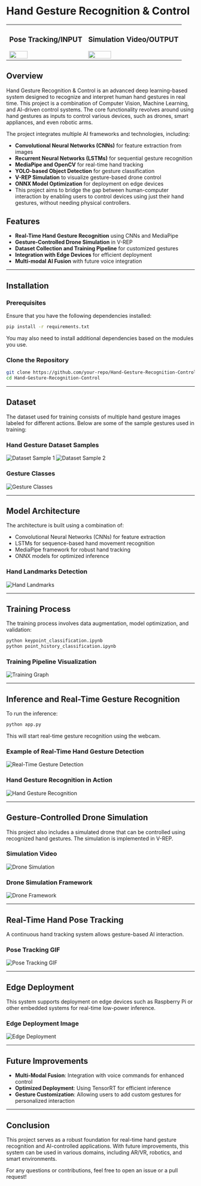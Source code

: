 # Hand Gesture Recognition & Control

<table>
  <tr>
    <td>
      <h3>Pose Tracking/INPUT</h3>
      <img src="Continuous3DHandPoseTrackingusingMachineLearningonline-video-cutter.com-ezgif.com-video-to-gif-converter.gif" width="50%" max-width="800">
    </td>
     <td>
      <h3>Simulation Video/OUTPUT</h3>
      <img src="Output.gif" width="50%" max-width="800">
    </td>
  </tr>
</table>

## Overview

Hand Gesture Recognition & Control is an advanced deep learning-based system designed to recognize and interpret human hand gestures in real time. This project is a combination of Computer Vision, Machine Learning, and AI-driven control systems. The core functionality revolves around using hand gestures as inputs to control various devices, such as drones, smart appliances, and even robotic arms.

The project integrates multiple AI frameworks and technologies, including:

- **Convolutional Neural Networks (CNNs)** for feature extraction from images
- **Recurrent Neural Networks (LSTMs)** for sequential gesture recognition
- **MediaPipe and OpenCV** for real-time hand tracking
- **YOLO-based Object Detection** for gesture classification
- **V-REP Simulation** to visualize gesture-based drone control
- **ONNX Model Optimization** for deployment on edge devices
- This project aims to bridge the gap between human-computer interaction by enabling users to control devices using just their hand gestures, without needing physical controllers.

## Features

- **Real-Time Hand Gesture Recognition** using CNNs and MediaPipe
- **Gesture-Controlled Drone Simulation** in V-REP
- **Dataset Collection and Training Pipeline** for customized gestures
- **Integration with Edge Devices** for efficient deployment
- **Multi-modal AI Fusion** with future voice integration

---

## Installation

### Prerequisites

Ensure that you have the following dependencies installed:

```bash
pip install -r requirements.txt
```

You may also need to install additional dependencies based on the modules you use.

### Clone the Repository

```bash
git clone https://github.com/your-repo/Hand-Gesture-Recognition-Control.git
cd Hand-Gesture-Recognition-Control
```

---

## Dataset

The dataset used for training consists of multiple hand gesture images labeled for different actions. Below are some of the sample gestures used in training:

### Hand Gesture Dataset Samples

![Dataset Sample 1](Hand-gestures-in-our-dataset.png)
![Dataset Sample 2](Hand-gesture-dataset-collected-for-training-and-test-dataset.png)

### Gesture Classes

![Gesture Classes](classes_gestures.png)

---

## Model Architecture

The architecture is built using a combination of:
- Convolutional Neural Networks (CNNs) for feature extraction
- LSTMs for sequence-based hand movement recognition
- MediaPipe framework for robust hand tracking
- ONNX models for optimized inference

### Hand Landmarks Detection

![Hand Landmarks](hand-landmarks.png)

---

## Training Process

The training process involves data augmentation, model optimization, and validation:

```bash
python keypoint_classification.ipynb
python point_history_classification.ipynb
```

### Training Pipeline Visualization

![Training Graph](2-Figure1-1.png)

---

## Inference and Real-Time Gesture Recognition

To run the inference:

```bash
python app.py
```

This will start real-time gesture recognition using the webcam.

### Example of Real-Time Hand Gesture Detection

![Real-Time Gesture Detection](Screenshot.png)

### Hand Gesture Recognition in Action

![Hand Gesture Recognition](10-Figure12-1.png)

---

## Gesture-Controlled Drone Simulation

This project also includes a simulated drone that can be controlled using recognized hand gestures. The simulation is implemented in V-REP.

### Simulation Video

![Drone Simulation](Output.gif)

### Drone Simulation Framework

![Drone Framework](17-Figure23-1.png)

---

## Real-Time Hand Pose Tracking

A continuous hand tracking system allows gesture-based AI interaction.


### Pose Tracking GIF

![Pose Tracking GIF](Continuous3DHandPoseTrackingusingMachineLearningonline-video-cutter.com-ezgif.com-video-to-gif-converter.gif)

---

## Edge Deployment

This system supports deployment on edge devices such as Raspberry Pi or other embedded systems for real-time low-power inference.

### Edge Deployment Image

![Edge Deployment](accel_multicore_data_capture.png)

---

## Future Improvements

- **Multi-Modal Fusion**: Integration with voice commands for enhanced control
- **Optimized Deployment**: Using TensorRT for efficient inference
- **Gesture Customization**: Allowing users to add custom gestures for personalized interaction

---

## Conclusion

This project serves as a robust foundation for real-time hand gesture recognition and AI-controlled applications. With future improvements, this system can be used in various domains, including AR/VR, robotics, and smart environments.

For any questions or contributions, feel free to open an issue or a pull request!


